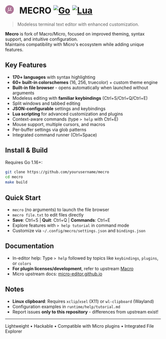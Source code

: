 # <img src="runtime/mecro.svg" style="height: 1em; vertical-align: text-top; margin-right: 0.4em;"> **MECRO** [![Go](https://img.shields.io/badge/go-391A80)](https://go.dev) [![Lua](https://img.shields.io/badge/lua-391A80)](https://lua.org)

> Modeless terminal text editor with enhanced customization.

**Mecro** is fork of Macro/Micro, focused on improved theming, syntax support, and intuitive configuration.  
Maintains compatibility with Micro's ecosystem while adding unique features.

## Key Features
- **170+ languages** with syntax highlighting
- **60+ built-in colorschemes** (16, 256, truecolor) + custom theme engine
- **Built-in file browser** - opens automatically when launched without arguments
- Modeless editing with **familiar keybindings** (Ctrl+S/Ctrl+Q/Ctrl+E)
- Split windows and tabbed editing
- **JSON-configurable** settings and keybindings
- **Lua scripting** for advanced customization and plugins
- Context-aware commands (type `> help` with Ctrl+E)
- Mouse support, multiple cursors, and macros
- Per-buffer settings via glob patterns
- Integrated command runner (Ctrl+Space)

## Install & Build
Requires Go 1.16+:
```bash
git clone https://github.com/yourusername/mecro
cd mecro
make build
```

## Quick Start
- `mecro` (no arguments) to launch the file browser
- `mecro file.txt` to edit files directly
- **Save**: Ctrl+S | **Quit**: Ctrl+Q | **Commands**: Ctrl+E
- Explore features with `> help tutorial` in command mode
- Customize via `~/.config/mecro/settings.json` and `bindings.json`

## Documentation
- In-editor help: Type `> help` followed by topics like `keybindings`, `plugins`, or `colors`
- **For plugin licenses/development**, refer to upstream [Macro](https://github.com/shkschneider/macro)
- Micro upstream docs: [micro-editor.github.io](https://micro-editor.github.io)

## Notes
- **Linux clipboard**: Requires `xclip`/`xsel` (X11) or `wl-clipboard` (Wayland)
- Configuration examples in `runtime/help/tutorial.md`
- Report issues **only to this repository** - differences from upstream exist!

---

Lightweight • Hackable • Compatible with Micro plugins • Integrated File Explorer
